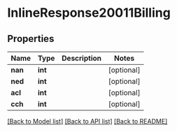 # InlineResponse20011Billing

## Properties
Name | Type | Description | Notes
------------ | ------------- | ------------- | -------------
**nan** | **int** |  | [optional] 
**ned** | **int** |  | [optional] 
**acl** | **int** |  | [optional] 
**cch** | **int** |  | [optional] 

[[Back to Model list]](../README.md#documentation-for-models) [[Back to API list]](../README.md#documentation-for-api-endpoints) [[Back to README]](../README.md)


